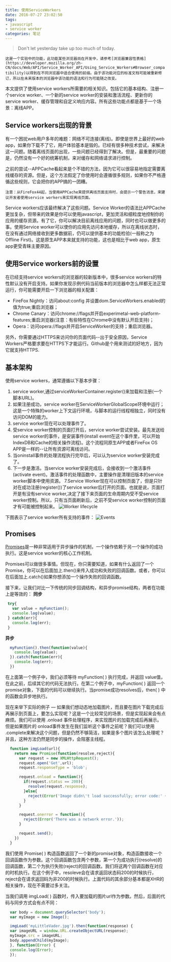 ```yaml
---
title: 使用ServiceWorkers
date: 2016-07-27 23:02:50
tags:
- javascript
- service worker
categories: 笔记
---
```

> Don't let yesterday take up too much of today.

`这是一个实验中的功能，此功能某些浏览器尚在开发中，请参考[浏览器兼容性表格](https://developer.mozilla.org/zh-CN/docs/Web/API/Service_Worker_API/Using_Service_Workers#Browser_compatibility)以得到在不同浏览器中适合使用的前缀。由于该功能对应的标准文档可能被重新修订，所以在未来版本的浏览器中该功能的语法和行为可能随之改变。`

本文提供了使用service workers所需要的相关知识。包括它的基本结构、注册一个service worker、一个新的service worker的安装和激活流程、更新你的service worker、缓存管理和自定义响应内容。所有这些功能点都是基于一个场景：离线APP。

## Service workers出现的背景
有一个困扰web用户多年的难题：网络不可连接(离线)。即使是世界上最好的web app，如果你下载不了它，用户体验基本是毁的。已经有很多种技术尝试，来解决这一问题。随着离线页面的出现，一些问题已经得到了解决。但是，最重要的问题是，仍然没有一个好的统筹机制，来对缓存和网络请求进行控制。

之前的尝试--APPCache看起来是个不错的方法，因为它可以很容易地指定需要离线缓存的资源。但是，这个方法假定了你使用时会遵循很多规则，如果你不严格遵循这些规则，它会把你的APP搞的一团糟。

`注意：从FireFox44起，当使用APPCache来提供离线页面支持时，会提示一个警告消息，来建议开发者使用service workers来实现离线页面。`

Service workers应该最终解决了这些问题。Service Worker的语法比APPCache更加复杂，但带来的效果是你可以使用javascript，更加灵活和细粒度地控制你的应用的缓存资源。有了它，你可以解决目前离线应用的问题，同时也可以做更多的事。使用Service worker可以使你的应用先访问本地缓存，所以在离线状态时，在没有通过网络接收到更多数据前，仍可以提供基本的功能检验(一般称之为Offline First)。这是原生APP本来就支持的功能，这也是相比于web app，原生app更受青睐主要原因。

## 使用Service workers前的设置
在已经支持service workers的浏览器的较新版本中，很多service workers的特性默认没有开启支持。如果你发现示例代码当前版本的浏览器中怎么样都无法正常运行，你可能需要开启一下浏览器的相关配置：
 - FireFox Nightly：访问about:config 并设置dom.ServiceWorkers.enabled的值为true;重启浏览器；
 - Chrome Canary：访问chrome://flags并开启experimetal-web-platform-features;重启浏览器(注意：有些特性在Chrome中没有默认开启支持)；
 - Opera：访问opera://flags并开启ServiceWorker的支持；重启浏览器。

另外，你需要通过HTTPS来访问你的页面代码--出于安全原因，Service Workers严格要求要在HTTPS下才能运行。Github是个用来测试的好地方，因为它就支持HTTPS.

## 基本架构
使用service workers，通常遵循以下基本步骤：
 1. service worker,通过serviceWorkerContainer.register()来加载和注册(一个脚本URL)。
 2. 如果注册成功，service worker在ServiceWorkerGlobalScope环境中运行；这是一个特殊的worker上下文运行环境，与脚本的运行线程相独立，同时没有访问DOM的能力。
 3. service worker现在可以处理事件了。
 4. 受service worker控制的页面打开后，service worker尝试安装。最先发送给service worker的事件，是安装事件(install event在这个事件里，可以开始IndexDB和Cache的相关操作流程)。这个流程同原生APP或者FireFox OS APP是一样的--让所有资源可离线访问。
 5. 当oninstall事件的处理流程执行完毕后，可以认为service worker安装完成了。
 6. 下一步是激活。当service worker安装完成后，会接收到一个激活事件(activate event)。激活事件的处理函数中，主要操作是清理旧版本的service worker脚本中使用资源。
 7.Service Worker现在可以控制页面了，但是只针对在成功注册(register())了service worker后打开的页面。也就是说，页面打开是有没有service worker,决定了接下来页面的生命周期内受不受service worker控制。所以，只有当页面刷新后，之前不受service worker控制的页面才有可能被控制起来。
 ![Worker lifecycle](/images/serviceWorker/sw-lifecycle.png)

 下图表示了service worker所有支持的事件：
 ![Events](/images/serviceWorker/sw-events.png)

 ## Promises
 [Promises](https://developer.mozilla.org/en-US/docs/Web/JavaScript/Reference/Global_Objects/Promise)是一种非常适用于异步操作的机制，一个操作依赖于另一个操作的成功执行。这是service worker的核心工作机制。

 Promises可以做很多事情。但现在，你只需要知道，如果有什么返回了一个Promise，你可以在后面加上.then()来传入成功和失败的回调函数。或者，你可以在后面加上.catch()如果你想添加一个操作失败的回调函数。

 接下来，让我们对比一下传统的同步回调结构，和异步promise结构，两者在功能上是等效的：
 **同步**
 ```javascript
  try{
    var value = myFunction();
    console.log(value);
  } catch(err){
    console.log(err);
  }
 ```
**异步**
```javascript
  myFunction().then(function(value){
    console.log(value);
  }).catch(function(err){
    console.log(err);
  })
```

在上面第一个例子中，我们必须等待 myFunction( ) 执行完成，并返回 value值，在此之前，后续其它的代码无法执行。在第二个例子中，myFunction( ) 返回一个promise对象，下面的代码可以继续执行。当promise成功resolves后，then( ) 中的函数会异步地执行。

现在来举下实际的例子 — 如果我们想动态地加载图片，而且要在图片下载完成后再展示到页面上，要怎么实现呢？这是一个比较常见的场景，但是实现起来会有点麻烦。我们可以使用 .onload 事件处理程序，来实现图片的加载完成后再展示。但是如果图片的 onload事件发生在我们监听这个事件之前呢？我们可以使用 .complete来解决这个问题，但是仍然不够简洁，如果是多个图片该怎么处理呢？并且，这种方法仍然是同步的操作，会阻塞主线程。

```javascript
  function imgLoad(url){
    return new Promise(function(resolve,reject){
      var request = new XMLHttpRequest();
      request.open('Get',url);
      request.responseType = 'blob';

      request.onload = function(){
        if(request.status == 200){
          resolve(request.response);
        }else{
          reject(Error('Image didn\'t load successfully; error code:' + request.statusText));
        }
      }

      request.onerror = function(){
        reject(Error('There was a network error.'));
      }

      request.send();
    })
  }
```
我们使用 Promise( ) 构造函数返回了一个新的promise对象，构造函数接收一个回调函数作为参数。这个回调函数包含两个参数，第一个为成功执行(resolve)的回调函数，第二个为执行失败(reject)的回调函数。我们将这两个回调函数在对应的时机执行。在这个例子中，resoleve会在请求返回状态码200的时候执行，reject会在请求返回码为非200的时候执行。上面代码的其余部分基本都是XHR的相关操作，现在不需要过多关注。

当我们调用 imgLoad( ) 函数时，传入要加载的图片url作为参数。然后，后面的代码与同步方式会有点不同：
```javascript
  var body = document.querySelector('body');
  var myImage = new Image();

  imgLoad('myLittleVader.jpg').then(function(response) {
  var imageURL = window.URL.createObjectURL(response);
  myImage.src = imageURL;
  body.appendChild(myImage);
  }, function(Error) {
  console.log(Error);
  });
```
